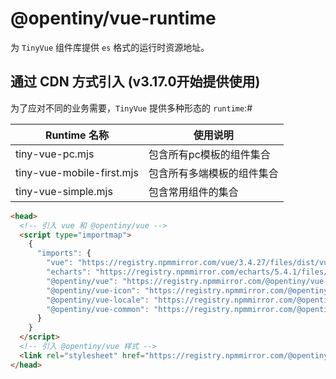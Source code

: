 # @opentiny/vue-runtime

为 `TinyVue` 组件库提供 `es` 格式的运行时资源地址。

## 通过 CDN 方式引入 (v3.17.0开始提供使用)

为了应对不同的业务需要，`TinyVue` 提供多种形态的 `runtime`:#

| Runtime 名称              | 使用说明                   |
| ------------------------- | -------------------------- |
| tiny-vue-pc.mjs           | 包含所有pc模板的组件集合   |
| tiny-vue-mobile-first.mjs | 包含所有多端模板的组件集合 |
| tiny-vue-simple.mjs       | 包含常用组件的集合         |

```html
<head>
  <!-- 引入 vue 和 @opentiny/vue -->
  <script type="importmap">
    {
      "imports": {
        "vue": "https://registry.npmmirror.com/vue/3.4.27/files/dist/vue.runtime.esm-browser.js",
        "echarts": "https://registry.npmmirror.com/echarts/5.4.1/files/dist/echarts.esm.js",
        "@opentiny/vue": "https://registry.npmmirror.com/@opentiny/vue-runtime/3.17/files/dist3/tiny-vue-pc.mjs",
        "@opentiny/vue-icon": "https://registry.npmmirror.com/@opentiny/vue-runtime/3.17/files/dist3/tiny-vue-icon.mjs",
        "@opentiny/vue-locale": "https://registry.npmmirror.com/@opentiny/vue-runtime/3.17/files/dist3/tiny-vue-locale.mjs",
        "@opentiny/vue-common": "https://registry.npmmirror.com/@opentiny/vue-runtime/3.17/files/dist3/tiny-vue-common.mjs"
      }
    }
  </script>
  <!-- 引入 @opentiny/vue 样式 -->
  <link rel="stylesheet" href="https://registry.npmmirror.com/@opentiny/vue-theme/3.17/files/index.css" />
</head>
```
